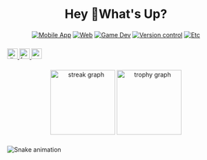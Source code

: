 <h1 align="center">Hey 👋What's Up?</h1>

###

<div align="center">
  
  [![Mobile App](https://skillicons.dev/icons?i=dart,flutter)](https://skillicons.dev)
  [![Web](https://skillicons.dev/icons?i=js,html,css,react)](https://skillicons.dev)
  [![Game Dev](https://skillicons.dev/icons?i=cs,unity)](https://skillicons.dev)
  [![Version control](https://skillicons.dev/icons?i=git,github,bitbucket)](https://skillicons.dev)
  [![Etc](https://skillicons.dev/icons?i=discordjs,blender)](https://skillicons.dev)
</div>

###

<div align="left">
  <a href="https://discord.gg/Jxr55fVN7Q" target="_blank">
    <img src="https://img.shields.io/static/v1?message=Discord&logo=discord&label=&color=7289DA&logoColor=white&labelColor=&style=for-the-badge" height="24" alt="discord logo"  />
  </a>
  <a href="https://www.facebook.com/tuananh372001/" target="_blank">
    <img src="https://img.shields.io/static/v1?message=Facebook&logo=facebook&label=&color=1877F2&logoColor=white&labelColor=&style=for-the-badge" height="24" alt="facebook logo"  />
  </a>
  <a href="mailto:tuananh37201@gmail.com" target="_blank">
    <img src="https://img.shields.io/static/v1?message=Gmail&logo=gmail&label=&color=D14836&logoColor=white&labelColor=&style=for-the-badge" height="24" alt="gmail logo"  />
  </a>
</div>

###

<div align="center">
  <img src="https://streak-stats.demolab.com?user=maurodesouza&locale=en&mode=daily&theme=dracula&hide_border=false&border_radius=5&order=3" height="150" alt="streak graph"  />
  <img src="https://github-profile-trophy.vercel.app?username=maurodesouza&theme=dracula&column=-1&row=1&margin-w=8&margin-h=8&no-bg=false&no-frame=false&order=4" height="150" alt="trophy graph"  />
</div>

###

<img src="https://raw.githubusercontent.com/tuananh37201/tuananh37201/output/snake.svg" alt="Snake animation" />

###
